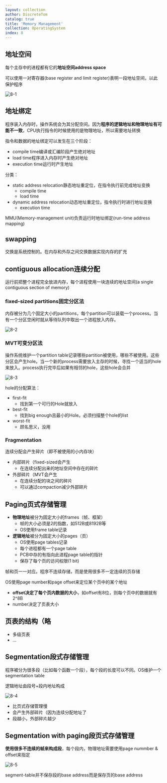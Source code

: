 ```yaml
---
layout: collection
author: DiscreteTom
catalog: true
title: 'Memory Management'
collection: OperatingSystem
index: 8
---
```



## 地址空间

每个主存中的进程都有它的**地址空间address space**

可以使用一对寄存器(base register and limit register)表明一段地址空间，以此保护程序

![8-1](../img/8-1.png)

## 地址绑定

程序装入内存时，操作系统会为其分配空间。因为**程序的逻辑地址和物理地址有可能不一致**，CPU执行指令的时候使用的是物理地址，所以需要地址转换

指令和数据的地址绑定可以发生在三个阶段：
- compile time编译或汇编阶段产生绝对地址
- load time程序进入内存时产生绝对地址
- execution time运行时产生地址

分类：
- static address relocation静态地址重定位，在指令执行前完成地址变换
  - compile time
  - load time
- dynamic address relocation动态地址重定位，指令执行时进行地址变换
  - execution time

MMU(Memory-management unit)负责运行时地址绑定(run-time address mapping)

## swapping

交换是系统控制的。在内存和外存之间交换数据实现内存的扩充

## contiguous allocation连续分配

运行前把整个进程完全放进内存，每个进程使用一块连续的地址空间(a single contiguous section of memory)

### fixed-sized partitions固定分区法

内存被分为几个固定大小的partitions，每个partition可以装载一个process。当有一个分区空闲时就从等待队列中取出一个进程放入内存。

![8-2](../img/8-2.png)

### MVT可变分区法

操作系统维护一个partition table记录哪些partition被使用，哪些不被使用。这些分区会产生hole。当一个新的process需要放入主存的时候，寻找一个适当的hole来放入。process执行完毕后如果有相邻的hole，这些hole会合并

![8-3](../img/8-3.png)

hole的分配算法：
- first-fit
  - 找到第一个可行的Hole就放入
- best-fit
  - 找到big enough且最小的Hole。必须扫描整个hole的list
- worst-fit
  - 顾名思义，没用

### Fragmentation

连续分配会产生碎片（即不被使用的小内存块）

- 内部碎片（fixed-sized会产生
  - 在连续分配出来的地址空间中存在的碎片
- 外部碎片（MVT会产生
  - 在连续分配的块之间的碎片
  - 可以通过compaction减少外部碎片

## Paging页式存储管理

- **物理地址**被分为固定大小的frames（帧、框架）
  - 帧的大小必须是2的指数，如512B或8192B等
  - OS使用frame table记录
- **逻辑地址**被分为固定大小的pages（页）
  - OS使用page tables记录
  - 每个进程都有一个page table
  - PCB中存的有指向此进程page table的指针
  - 保存了每个页的访问权限(1 bit)

帧和页一一对应。程序不连续存储，而是使用很多不一定连续的页存储

OS使用page number和page offset来定位某个页中的某个地址

- **offset决定了每个页内数据的大小**，如offset有8位，则每个页中的数据就有2^8B
- number决定了页表大小

## 页表的结构（略

- 多级页表
- ...

## Segmentation段式存储管理

程序被分为很多段（比如每个函数一个段），每个段的长度可以不同。OS维护一个segmentation table

逻辑地址由段号+段内地址构成

![8-4](../img/8-4.png)

- 比页式存储管理慢
- 会产生外部碎片（因为连续分配地址了
- 段越小，外部碎片越少

## Segmentation with paging段页式存储管理

**使用很多不连续的帧来构成段**，每个段内，物理地址需要使用page nummber & offset来指定

![8-5](../img/8-5.png)

segment-table并不保存段的base address而是保存页的base address


